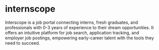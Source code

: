 # internscope
Interscope is a job portal connecting interns, fresh graduates, and professionals with 0-3 years of experience to their dream opportunities. It offers an intuitive platform for job search, application tracking, and employer job postings, empowering early-career talent with the tools they need to succeed.
